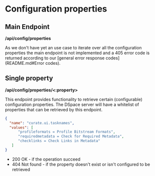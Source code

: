 # Configuration properties

## Main Endpoint
**/api/config/properties**   

As we don't have yet an use case to iterate over all the configuration properties the main endpoint is not implemented and a 405 error code is returned according to our [general error response codes](README.md#Error codes).

## Single property
**/api/config/properties/<:property>**

This endpoint provides functionality to retrieve certain (configurable) configuration properties. 
The DSpace server will have a whitelist of properties that can be retrieved by this endpoint.


```json
{
  "name": "curate.ui.tasknames",
  "values": [ 
      "profileformats = Profile Bitstream Formats",   
      "requiredmetadata = Check for Required Metadata",
      "checklinks = Check Links in Metadata"     
   ]
}
```          

* 200 OK - if the operation succeed
* 404 Not found - if the property doesn't exist or isn't configured to be retrieved